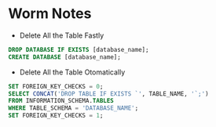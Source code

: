# Worm Notes

- Delete All the Table Fastly
  
```sql
DROP DATABASE IF EXISTS [database_name];
CREATE DATABASE [database_name];
```

- Delete All the Table Otomatically
  
```sql
SET FOREIGN_KEY_CHECKS = 0;
SELECT CONCAT('DROP TABLE IF EXISTS `', TABLE_NAME, '`;')
FROM INFORMATION_SCHEMA.TABLES
WHERE TABLE_SCHEMA = 'DATABASE_NAME';
SET FOREIGN_KEY_CHECKS = 1;
```
